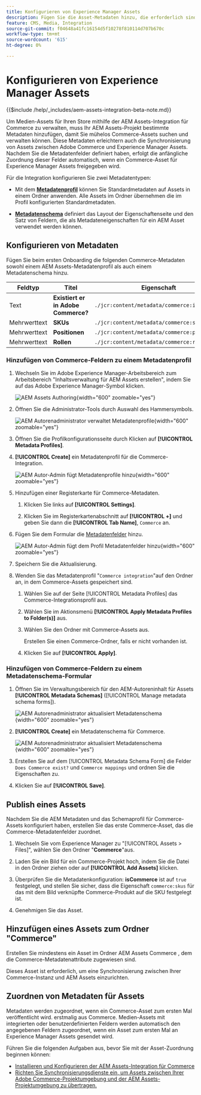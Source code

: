 ```yaml
---
title: Konfigurieren von Experience Manager Assets
description: Fügen Sie die Asset-Metadaten hinzu, die erforderlich sind, damit die AEM Assets-Integration für Commerce Assets zwischen Adobe Commerce- und Experience Manager Assets-Projekten synchronisieren kann.
feature: CMS, Media, Integration
source-git-commit: f04648a41fc16154d5f10278f810114d707b670c
workflow-type: tm+mt
source-wordcount: '615'
ht-degree: 0%

---
```


# Konfigurieren von Experience Manager Assets

{{$include /help/_includes/aem-assets-integration-beta-note.md}}

Um Medien-Assets für Ihren Store mithilfe der AEM Assets-Integration für Commerce zu verwalten, muss Ihr AEM Assets-Projekt bestimmte Metadaten hinzufügen, damit Sie mühelos Commerce-Assets suchen und verwalten können. Diese Metadaten erleichtern auch die Synchronisierung von Assets zwischen Adobe Commerce und Experience Manager Assets. Nachdem Sie die Metadatenfelder definiert haben, erfolgt die anfängliche Zuordnung dieser Felder automatisch, wenn ein Commerce-Asset für Experience Manager Assets freigegeben wird.

Für die Integration konfigurieren Sie zwei Metadatentypen:

- Mit dem **[Metadatenprofil](https://experienceleague.adobe.com/en/docs/experience-manager-cloud-service/content/assets/manage/metadata-profiles)** können Sie Standardmetadaten auf Assets in einem Ordner anwenden. Alle Assets im Ordner übernehmen die im Profil konfigurierten Standardmetadaten.

- **[Metadatenschema](https://experienceleague.adobe.com/en/docs/experience-manager-cloud-service/content/assets/manage/metadata-schemas)** definiert das Layout der Eigenschaftenseite und den Satz von Feldern, die als Metadateneigenschaften für ein AEM Asset verwendet werden können.

## Konfigurieren von Metadaten

Fügen Sie beim ersten Onboarding die folgenden Commerce-Metadaten sowohl einem AEM Assets-Metadatenprofil als auch einem Metadatenschema hinzu.

| Feldtyp | Titel | Eigenschaft | Standardwert |
|------ | ------- | ---------- | ------------- |
| Text | **Existiert er in Adobe Commerce?** | `./jcr:content/metadata/commerce:isCommerce` | yes |
| Mehrwerttext | **SKUs** | `./jcr:content/metadata/commerce:skus` | Keine |
| Mehrwerttext | **Positionen** | `./jcr:content/metadata/commerce:positions` | Keine |
| Mehrwerttext | **Rollen** | `./jcr:content/metadata/commerce:roles` | Keine |


### Hinzufügen von Commerce-Feldern zu einem Metadatenprofil

1. Wechseln Sie im Adobe Experience Manager-Arbeitsbereich zum Arbeitsbereich &quot;Inhaltsverwaltung für AEM Assets erstellen&quot;, indem Sie auf das Adobe Experience Manager-Symbol klicken.

   ![AEM Assets Authoring](./assets/aem-assets-authoring.png){width="600" zoomable="yes"}

1. Öffnen Sie die Administrator-Tools durch Auswahl des Hammersymbols.

   ![AEM Autorenadministrator verwaltet Metadatenprofile](./assets/aem-manage-metadata-profiles.png){width="600" zoomable="yes"}

1. Öffnen Sie die Profilkonfigurationsseite durch Klicken auf **[!UICONTROL Metadata Profiles]**.

1. **[!UICONTROL Create]** ein Metadatenprofil für die Commerce-Integration.

   ![AEM Autor-Admin fügt Metadatenprofile hinzu ](./assets/aem-create-metadata-profile.png){width="600" zoomable="yes"}

1. Hinzufügen einer Registerkarte für Commerce-Metadaten.

   1. Klicken Sie links auf **[!UICONTROL Settings]**.

   1. Klicken Sie im Registerkartenabschnitt auf **[!UICONTROL +]** und geben Sie dann die **[!UICONTROL Tab Name]**, `Commerce` an.

1. Fügen Sie dem Formular die [Metadatenfelder](#configure-metadata) hinzu.

   ![AEM Autor-Admin fügt dem Profil Metadatenfelder hinzu](./assets/aem-edit-metadata-profile-fields.png){width="600" zoomable="yes"}

1. Speichern Sie die Aktualisierung.

1. Wenden Sie das Metadatenprofil &quot;`Commerce integration`&quot;auf den Ordner an, in dem Commerce-Assets gespeichert sind.

   1. Wählen Sie auf der Seite [!UICONTROL  Metadata Profiles] das Commerce-Integrationsprofil aus.

   1. Wählen Sie im Aktionsmenü **[!UICONTROL Apply Metadata Profiles to Folder(s)]** aus.

   1. Wählen Sie den Ordner mit Commerce-Assets aus.

      Erstellen Sie einen Commerce-Ordner, falls er nicht vorhanden ist.

   1. Klicken Sie auf **[!UICONTROL Apply]**.

### Hinzufügen von Commerce-Feldern zu einem Metadatenschema-Formular

1. Öffnen Sie im Verwaltungsbereich für den AEM-Autoreninhalt für Assets **[!UICONTROL Metadata Schemas]** ([!UICONTROL Manage metadata schema forms]).

   ![AEM Autorenadministrator aktualisiert Metadatenschema](./assets/aem-assets-manage-metadata-schema.png){width="600" zoomable="yes"}

1. **[!UICONTROL Create]** ein Metadatenschema für Commerce.

   ![AEM Autorenadministrator aktualisiert Metadatenschema](./assets/aem-assets-create-metadata-schema.png){width="600" zoomable="yes"}

1. Erstellen Sie auf dem [!UICONTROL Metadata Schema Form] die Felder `Does Commerce exist?` und `Commerce mappings` und ordnen Sie die Eigenschaften zu.

1. Klicken Sie auf **[!UICONTROL Save]**.


## Publish eines Assets

Nachdem Sie die AEM Metadaten und das Schemaprofil für Commerce-Assets konfiguriert haben, erstellen Sie das erste Commerce-Asset, das die Commerce-Metadatenfelder zuordnet.

1. Wechseln Sie vom Experience Manager zu &quot;[!UICONTROL Assets > Files]&quot;, wählen Sie den Ordner &quot;**Commerce**&quot;aus.

1. Laden Sie ein Bild für ein Commerce-Projekt hoch, indem Sie die Datei in den Ordner ziehen oder auf **[!UICONTROL Add Assets]** klicken.

1. Überprüfen Sie die Metadatenkonfiguration: **isCommerce** ist auf `true` festgelegt, und stellen Sie sicher, dass die Eigenschaft `commerce:skus` für das mit dem Bild verknüpfte Commerce-Produkt auf die SKU festgelegt ist.

1. Genehmigen Sie das Asset.


## Hinzufügen eines Assets zum Ordner &quot;Commerce&quot;

Erstellen Sie mindestens ein Asset im Ordner AEM Assets Commerce , dem die Commerce-Metadatenattribute zugewiesen sind.

Dieses Asset ist erforderlich, um eine Synchronisierung zwischen Ihrer Commerce-Instanz und AEM Assets einzurichten.

## Zuordnen von Metadaten für Assets

Metadaten werden zugeordnet, wenn ein Commerce-Asset zum ersten Mal veröffentlicht wird.  erstmalig aus Commerce. Medien-Assets mit integrierten oder benutzerdefinierten Feldern werden automatisch den angegebenen Feldern zugeordnet, wenn ein Asset zum ersten Mal an Experience Manager Assets gesendet wird.

Führen Sie die folgenden Aufgaben aus, bevor Sie mit der Asset-Zuordnung beginnen können:

- [Installieren und Konfigurieren der AEM Assets-Integration für Commerce](aem-assets-configure-commerce.md)
- [Richten Sie Synchronisierungsdienste ein, um Assets zwischen Ihrer Adobe Commerce-Projektumgebung und der AEM Assets-Projektumgebung zu übertragen.](aem-assets-setup-synchronization.md)
